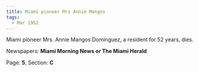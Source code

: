 ```yaml
---  
title: Miami pioneer Mrs Annie Mangos  
tags:  
  - Mar 1952  
---  
```

  
Miami pioneer Mrs. Annie Mangos Dominguez, a resident for 52 years, dies.  
  
Newspapers: **Miami Morning News or The Miami Herald**  
  
Page: **5**, Section: **C** 
